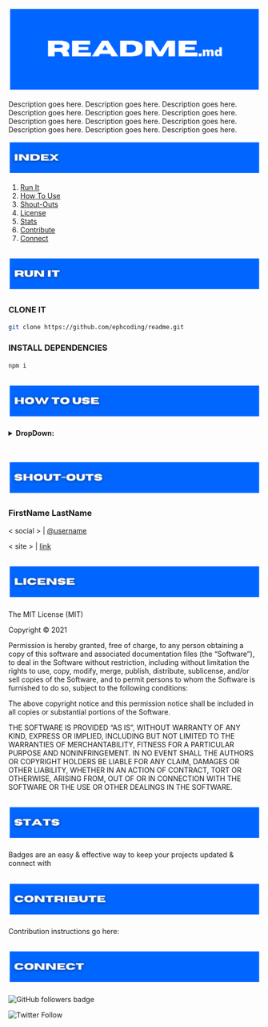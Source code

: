 ![project's section banner](./assets/readme_title.png)

Description goes here. Description goes here. Description goes here. Description goes here. Description goes here. Description goes here. Description goes here. Description goes here. Description goes here. Description goes here. Description goes here. Description goes here.

![index section banner](./assets/readme_index.png)

1. [Run It](#run-it)
1. [How To Use](#how-to-use)
1. [Shout-Outs](#shout-outs)
1. [License](#license)
1. [Stats](#stats)
1. [Contribute](#contribute)
1. [Connect](#connect)

<h2 id='run-it' align='center'>
<img alt='readme template run it section banner' src='./assets/readme_run-it.png'>
</h2>

### **CLONE IT**

```zsh
git clone https://github.com/ephcoding/readme.git
```

### **INSTALL DEPENDENCIES**

```zsh
npm i
```

<h2 id='how-to-use' align='center'>
<img alt='readme template run it section banner' src='./assets/readme_how-to-use.png'>
</h2>

<details>
<summary><strong>DropDown:</strong></summary>

- notes for days...

</details>

<br>

<h2 id='shout-outs' align='center'>
<img alt='readme template run it section banner' src='./assets/readme_shout-outs.png'>
</h2>

### **FirstName LastName**

\< social \> | [@username](https://some.address)

\< site \> | [link](https://some.address)

<h2 id='license' align='center'>
<img alt='readme template run it section banner' src='./assets/readme_license.png'>
</h2>

The MIT License (MIT)

Copyright © 2021 <copyright holders>

Permission is hereby granted, free of charge, to any person obtaining a copy of this software and associated documentation files (the “Software”), to deal in the Software without restriction, including without limitation the rights to use, copy, modify, merge, publish, distribute, sublicense, and/or sell copies of the Software, and to permit persons to whom the Software is furnished to do so, subject to the following conditions:

The above copyright notice and this permission notice shall be included in all copies or substantial portions of the Software.

THE SOFTWARE IS PROVIDED “AS IS”, WITHOUT WARRANTY OF ANY KIND, EXPRESS OR IMPLIED, INCLUDING BUT NOT LIMITED TO THE WARRANTIES OF MERCHANTABILITY, FITNESS FOR A PARTICULAR PURPOSE AND NONINFRINGEMENT. IN NO EVENT SHALL THE AUTHORS OR COPYRIGHT HOLDERS BE LIABLE FOR ANY CLAIM, DAMAGES OR OTHER LIABILITY, WHETHER IN AN ACTION OF CONTRACT, TORT OR OTHERWISE, ARISING FROM, OUT OF OR IN CONNECTION WITH THE SOFTWARE OR THE USE OR OTHER DEALINGS IN THE SOFTWARE.

<h2 id='stats' align='center'>
<img alt='readme template run it section banner' src='./assets/readme_stats.png'>
</h2>

Badges are an easy & effective way to keep your projects updated & connect with

<h2 id='contribute' align='center'>
<img alt='readme template run it section banner' src='./assets/readme_contribute.png'>
</h2>

Contribution instructions go here:

<h2 id='connect' align='center'>
<img alt='readme template run it section banner' src='./assets/readme_connect.png'>
</h2>

[]()

![GitHub followers badge](https://img.shields.io/github/followers/ephcoding?style=social)

![Twitter Follow](https://img.shields.io/twitter/follow/ephcoding?label=Follow&style=social)

